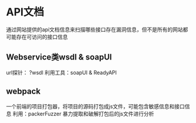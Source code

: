 # API文档

通过网站提供的api文档信息来扫描哪些接口存在漏洞信息，但不是所有的网站都可能存在可访问的接口信息

## Webservice类wsdl & soapUI

url探针： ?wsdl
利用工具：soapUI & ReadyAPI

## webpack

一个前端的项目打包器，将项目的源码打包成js文件，可能包含敏感信息和接口信息
利用：packerFuzzer 暴力提取和破解打包后的js文件进行分析
